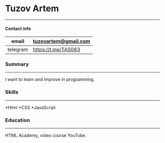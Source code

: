# Tuzov Artem #
_____
#### Contact info ###
 email|tuzovartem@gmail.com
 -|-   
 telegram|https://t.me/TAS063

### Summary 
---
I want to learn and improve in programming.

### Skills  
----
*Html
*CSS
*JavaScript

### Education ###
-----
HTML Academy, video course YouTube.
